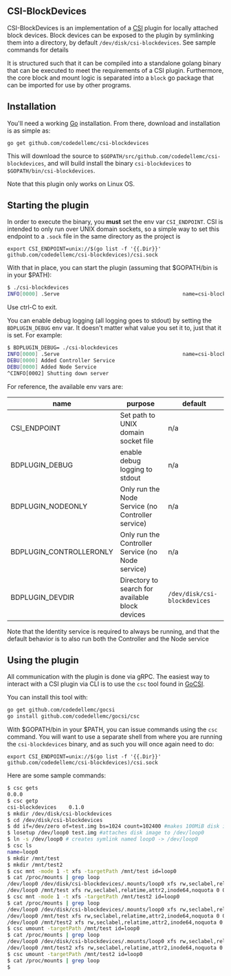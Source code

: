 CSI-BlockDevices
-------

CSI-BlockDevices is an implementation of a
[CSI](https://github.com/container-storage-interface) plugin for locally
attached block devices. Block devices can be exposed to the plugin by
symlinking them into a directory, by default `/dev/disk/csi-blockdevices`. See
sample commands for details

It is structured such that it can be compiled into a standalone golang binary
that can be executed to meet the requirements of a CSI plugin. Furthermore, the
core block and mount logic is separated into a `block` go package that can be
imported for use by other programs.

Installation
-------------

You'll need a working [Go](https://golang.org) installation. From there,
download and installation is as simple as:

`go get github.com/codedellemc/csi-blockdevices`

This will download the source to `$GOPATH/src/github.com/codedellemc/csi-blockdevices`,
and will build install the binary `csi-blockdevices` to `$GOPATH/bin/csi-blockdevices`.

Note that this plugin only works on Linux OS.

Starting the plugin
-------------------

In order to execute the binary, you **must** set the env var `CSI_ENDPOINT`. CSI
is intended to only run over UNIX domain sockets, so a simple way to set this
endpoint to a `.sock` file in the same directory as the project is

`export CSI_ENDPOINT=unix://$(go list -f '{{.Dir}}' github.com/codedellemc/csi-blockdevices)/csi.sock`

With that in place, you can start the plugin
(assuming that $GOPATH/bin is in your $PATH):

```sh
$ ./csi-blockdevices
INFO[0000] .Serve                                        name=csi-blockdevices
```

Use ctrl-C to exit.

You can enable debug logging (all logging goes to stdout) by setting the
`BDPLUGIN_DEBUG` env var. It doesn't matter what value you set it to, just that
it is set. For example:

```sh
$ BDPLUGIN_DEBUG= ./csi-blockdevices
INFO[0000] .Serve                                        name=csi-blockdevices
DEBU[0000] Added Controller Service
DEBU[0000] Added Node Service
^CINFO[0002] Shutting down server
```

For reference, the available env vars are:

| name | purpose | default |
| - | - | - |
| CSI_ENDPOINT | Set path to UNIX domain socket file | n/a |
| BDPLUGIN_DEBUG | enable debug logging to stdout | n/a |
| BDPLUGIN_NODEONLY | Only run the Node Service (no Controller service) | n/a |
| BDPLUGIN_CONTROLLERONLY | Only run the Controller Service (no Node service) | n/a |
| BDPLUGIN_DEVDIR | Directory to search for available block devices | `/dev/disk/csi-blockdevices` |

Note that the Identity service is required to always be running, and that the
default behavior is to also run both the Controller and the Node service

Using the plugin
----------------

All communication with the plugin is done via gRPC. The easiest way to interact
with a CSI plugin via CLI is to use the `csc` tool found in
[GoCSI](https://github.com/codedellemc/gocsi).

You can install this tool with:

```sh
go get github.com/codedellemc/gocsi
go install github.com/codedellemc/gocsi/csc
```

With $GOPATH/bin in your $PATH, you can issue commands using the `csc` command.
You will want to use a separate shell from where you are running the `csi-blockdevices`
binary, and as such you will once again need to do:

`export CSI_ENDPOINT=unix://$(go list -f '{{.Dir}}' github.com/codedellemc/csi-blockdevices)/csi.sock`

Here are some sample commands:

```sh
$ csc gets
0.0.0
$ csc getp
csi-blockdevices	0.1.0
$ mkdir /dev/disk/csi-blockdevices
$ cd /dev/disk/csi-blockdevices
$ dd if=/dev/zero of=test.img bs=1024 count=102400 #makes 100MiB disk image
$ losetup /dev/loop0 test.img #attaches disk image to /dev/loop0
$ ln -s /dev/loop0 # creates symlink named loop0 -> /dev/loop0
$ csc ls
name=loop0
$ mkdir /mnt/test
$ mkdir /mnt/test2
$ csc mnt -mode 1 -t xfs -targetPath /mnt/test id=loop0
$ cat /proc/mounts | grep loop
/dev/loop0 /dev/disk/csi-blockdevices/.mounts/loop0 xfs rw,seclabel,relatime,attr2,inode64,noquota 0 0
/dev/loop0 /mnt/test xfs rw,seclabel,relatime,attr2,inode64,noquota 0 0
$ csc mnt -mode 1 -t xfs -targetPath /mnt/test2 id=loop0
$ cat /proc/mounts | grep loop
/dev/loop0 /dev/disk/csi-blockdevices/.mounts/loop0 xfs rw,seclabel,relatime,attr2,inode64,noquota 0 0
/dev/loop0 /mnt/test xfs rw,seclabel,relatime,attr2,inode64,noquota 0 0
/dev/loop0 /mnt/test2 xfs rw,seclabel,relatime,attr2,inode64,noquota 0 0
$ csc umount -targetPath /mnt/test id=loop0
$ cat /proc/mounts | grep loop
/dev/loop0 /dev/disk/csi-blockdevices/.mounts/loop0 xfs rw,seclabel,relatime,attr2,inode64,noquota 0 0
/dev/loop0 /mnt/test2 xfs rw,seclabel,relatime,attr2,inode64,noquota 0 0
$ csc umount -targetPath /mnt/test2 id=loop0
$ cat /proc/mounts | grep loop
$
```
